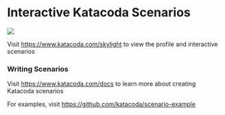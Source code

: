 # Interactive Katacoda Scenarios

[![](http://shields.katacoda.com/katacoda/skylight/count.svg)](https://www.katacoda.com/skylight "Get your profile on Katacoda.com")

Visit https://www.katacoda.com/skylight to view the profile and interactive scenarios

### Writing Scenarios
Visit https://www.katacoda.com/docs to learn more about creating Katacoda scenarios

For examples, visit https://github.com/katacoda/scenario-example
